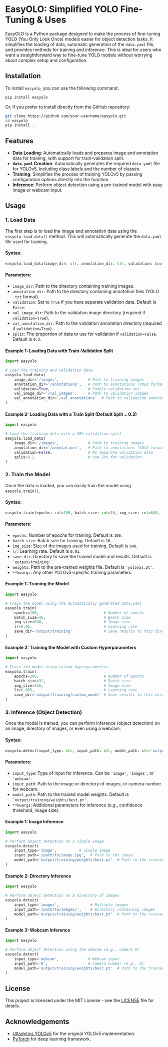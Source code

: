# EasyOLO: Simplified YOLO Fine-Tuning & Uses

EasyOLO is a Python package designed to make the process of fine-tuning YOLO (You Only Look Once) models easier for object detection tasks. It simplifies the loading of data, automatic generation of the `data.yaml` file, and provides methods for training and inference. This is ideal for users who want a straightforward way to fine-tune YOLO models without worrying about complex setup and configuration.

## Installation

To install `easyolo`, you can use the following command:

```bash
pip install easyolo
```

Or, if you prefer to install directly from the GitHub repository:

```bash
git clone https://github.com/your-username/easyolo.git
cd easyolo
pip install .
```

## Features

- **Data Loading**: Automatically loads and prepares image and annotation data for training, with support for train-validation split.
- **`data.yaml` Creation**: Automatically generates the required `data.yaml` file for YOLOv5, including class labels and the number of classes.
- **Training**: Simplifies the process of training YOLOv5 by passing configuration options directly into the function.
- **Inference**: Perform object detection using a pre-trained model with easy image or webcam input.

## Usage

### 1. **Load Data**

The first step is to load the image and annotation data using the `easyolo.load_data()` method. This will automatically generate the `data.yaml` file used for training.

#### Syntax:

```python
easyolo.load_data(image_dir: str, annotation_dir: str, validation: bool=False, val_image_dir: str=None, val_annotation_dir: str=None, split: float=0.2)
```

#### Parameters:
- `image_dir`: Path to the directory containing training images.
- `annotation_dir`: Path to the directory containing annotation files (YOLO `.txt` format).
- `validation`: Set to `True` if you have separate validation data. Default is `False`.
- `val_image_dir`: Path to the validation image directory (required if `validation=True`).
- `val_annotation_dir`: Path to the validation annotation directory (required if `validation=True`).
- `split`: The proportion of data to use for validation if `validation=False`. Default is `0.2`.

#### Example 1: **Loading Data with Train-Validation Split**

```python
import easyolo

# Load the training and validation data
easyolo.load_data(
    image_dir='/images',             # Path to training images
    annotation_dir='/annotations',   # Path to annotations (YOLO format)
    validation=True,                 # Enable validation set
    val_image_dir='/val_images',     # Path to validation images
    val_annotation_dir='/val_annotations'  # Path to validation annotations
)
```

#### Example 2: **Loading Data with a Train Split (Default Split = 0.2)**

```python
import easyolo

# Load the training data with a 20% validation split
easyolo.load_data(
    image_dir='/images',             # Path to training images
    annotation_dir='/annotations',   # Path to annotations (YOLO format)
    validation=False,                # No separate validation data
    split=0.2                        # Use 20% for validation
)
```

### 2. **Train the Model**

Once the data is loaded, you can easily train the model using `easyolo.train()`.

#### Syntax:

```python
easyolo.train(epochs: int=100, batch_size: int=16, img_size: int=640, lr: float=0.01, save_dir: str='output/training', weights: str='yolov5s.pt', **kwargs)
```

#### Parameters:
- `epochs`: Number of epochs for training. Default is `100`.
- `batch_size`: Batch size for training. Default is `16`.
- `img_size`: Size of the images used for training. Default is `640`.
- `lr`: Learning rate. Default is `0.01`.
- `save_dir`: Directory to save the trained model and results. Default is `'output/training'`.
- `weights`: Path to the pre-trained weights file. Default is `'yolov5s.pt'`.
- `**kwargs`: Any other YOLOv5-specific training parameters.

#### Example 1: **Training the Model**

```python
import easyolo

# Train the model using the automatically generated data.yaml
easyolo.train(
    epochs=100,                             # Number of epochs
    batch_size=16,                          # Batch size
    img_size=640,                           # Image size
    lr=0.01,                                # Learning rate
    save_dir='output/training'              # Save results to this directory
)
```

#### Example 2: **Training the Model with Custom Hyperparameters**

```python
import easyolo

# Train the model using custom hyperparameters
easyolo.train(
    epochs=200,                             # Number of epochs
    batch_size=32,                          # Batch size
    img_size=416,                           # Image size
    lr=0.005,                               # Learning rate
    save_dir='output/training/custom_model' # Save results to this directory
)
```

### 3. **Inference (Object Detection)**

Once the model is trained, you can perform inference (object detection) on an image, directory of images, or even using a webcam.

#### Syntax:

```python
easyolo.detect(input_type: str, input_path: str, model_path: str='output/training/weights/best.pt', **kwargs)
```

#### Parameters:
- `input_type`: Type of input for inference. Can be `'image'`, `'images'`, or `'webcam'`.
- `input_path`: Path to the image or directory of images, or camera number for webcam.
- `model_path`: Path to the trained model weights. Default is `'output/training/weights/best.pt'`.
- `**kwargs`: Additional parameters for inference (e.g., confidence threshold, image size).

#### Example 1: **Image Inference**

```python
import easyolo

# Perform object detection on a single image
easyolo.detect(
    input_type='image',          # Single image
    input_path='/path/to/image.jpg',  # Path to the image
    model_path='output/training/weights/best.pt'  # Path to the trained model
)
```

#### Example 2: **Directory Inference**

```python
import easyolo

# Perform object detection on a directory of images
easyolo.detect(
    input_type='images',              # Multiple images
    input_path='/path/to/images/',    # Directory containing images
    model_path='output/training/weights/best.pt'  # Path to the trained model
)
```

#### Example 3: **Webcam Inference**

```python
import easyolo

# Perform object detection using the webcam (e.g., camera 0)
easyolo.detect(
    input_type='webcam',             # Webcam input
    input_path='0',                  # Camera number (e.g., 0)
    model_path='output/training/weights/best.pt'  # Path to the trained model
)
```

## License

This project is licensed under the MIT License - see the [LICENSE](LICENSE) file for details.

## Acknowledgements

- [Ultralytics YOLOv5](https://github.com/ultralytics/yolov5) for the original YOLOv5 implementation.
- [PyTorch](https://pytorch.org/) for deep learning framework.
```
